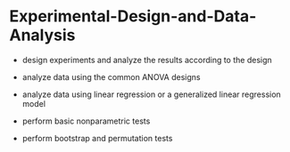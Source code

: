 # Experimental-Design-and-Data-Analysis

- design experiments and analyze the results according to the design

- analyze data using the common ANOVA designs

- analyze data using linear regression or a generalized linear regression model

- perform basic nonparametric tests

- perform bootstrap and permutation tests
